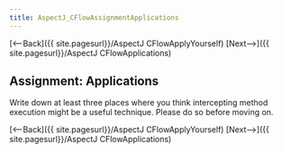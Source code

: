 ```yaml
---
title: AspectJ_CFlowAssignmentApplications
---
```

[<--Back]({{ site.pagesurl}}/AspectJ CFlowApplyYourself) [Next-->]({{ site.pagesurl}}/AspectJ CFlowApplications)

## Assignment: Applications
Write down at least three places where you think intercepting method execution might be a useful technique. Please do so before moving on.

[<--Back]({{ site.pagesurl}}/AspectJ CFlowApplyYourself) [Next-->]({{ site.pagesurl}}/AspectJ CFlowApplications)

